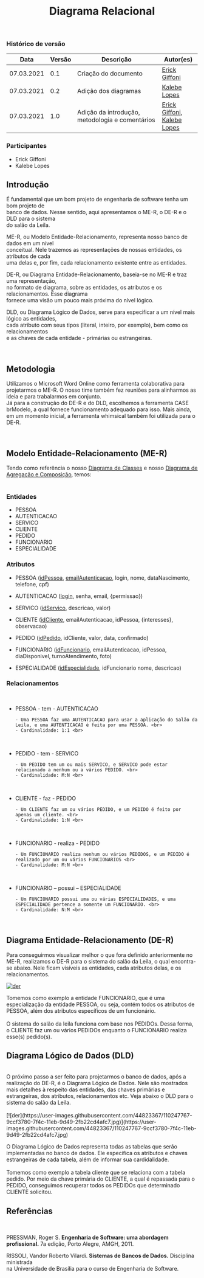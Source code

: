 # <center> Diagrama Relacional
<br>

### Histórico de versão

|Data | Versão | Descrição | Autor(es)
| -- | -- | -- | -- |
| 07.03.2021 | 0.1 | Criação do documento | [Erick Giffoni](https://github.com/ErickGiffoni) |
| 07.03.2021 | 0.2 | Adição dos diagramas | [Kalebe Lopes](https://github.com/KalebeLopes) |
| 07.03.2021 | 1.0 | Adição da introdução, metodologia e comentários  | [Erick Giffoni](https://github.com/ErickGiffoni), <br> [Kalebe Lopes](https://github.com/KalebeLopes) |


### Participantes

* Erick Giffoni 
* Kalebe Lopes
 

## Introdução

É fundamental que um bom projeto de engenharia de software tenha um bom projeto de<br>
banco de dados. Nesse sentido, aqui apresentamos o ME-R, o DE-R e o DLD para o sistema<br>
do salão da Leila. <br>

ME-R, ou Modelo Entidade-Relacionamento, representa nosso banco de dados em um nível<br>
conceitual. Nele trazemos as representações de nossas entidades, os atributos de cada<br>
uma delas e, por fim, cada relacionamento existente entre as entidades.<br>

DE-R, ou Diagrama Entidade-Relacionamento, baseia-se no ME-R e traz uma representação,<br>
no formato de diagrama, sobre as entidades, os atributos e os relacionamentos. Esse diagrama<br>
fornece uma visão um pouco mais próxima do nível lógico.<br>

DLD, ou Diagrama Lógico de Dados, serve para especificar a um nível mais lógico as entidades,<br>
cada atributo com seus tipos (literal, inteiro, por exemplo), bem como os relacionamentos<br>
e as chaves de cada entidade - primárias ou estrangeiras.


<br>

## Metodologia
Utilizamos o Microsoft Word Online como ferramenta colaborativa para projetarmos o ME-R. O nosso time também fez reuniões para alinharmos as ideia e para trabalarmos em conjunto. <br> 
Já para a construção do DE-R e do DLD, escolhemos a ferramenta CASE brModelo, a qual fornece funcionamento adequado para isso. Mais ainda, em um momento inicial, a ferramenta whimsical também foi utilizada para o DE-R.

<br>

## Modelo Entidade-Relacionamento (ME-R)
<div align="justify">
Tendo como referência o nosso <a href="../classes"> Diagrama de Classes</a> e nosso <a href="../agregacao-composicao"> Diagrama de Agregação e Composição</a>, temos:
</div>

<br>

### Entidades

- PESSOA <br>
- AUTENTICACAO <br>
- SERVICO <br>
- CLIENTE <br>
- PEDIDO <br>
- FUNCIONARIO <br>
- ESPECIALIDADE <br>

### Atributos 

- PESSOA (<u>idPessoa</u>, <u>emailAutenticacao</u>, login, nome, dataNascimento, telefone, cpf) <br>

- AUTENTICACAO (<u>login</u>, senha, email, {permissao}) <br>

- SERVICO (<u>idServico</u>, descricao, valor) <br>

- CLIENTE (<u>idCliente</u>, emailAutenticacao, idPessoa, {interesses}, observacao) <br>

- PEDIDO (<u>idPedido</u>, idCliente, valor, data, confirmado) <br>

- FUNCIONARIO (<u>idFuncionario</u>, emailAutenticacao, idPessoa, diaDisponivel, turnoAtendimento, foto) <br>

- ESPECIALIDADE (<u>idEspecialidade</u>, idFuncionario nome, descricao) <br>

 
### Relacionamentos 
<br>

- PESSOA - tem - AUTENTICACAO 

      - Uma PESSOA faz uma AUTENTICACAO para usar a aplicação do Salão da Leila, e uma AUTENTICACAO é feita por uma PESSOA. <br>
      - Cardinalidade: 1:1 <br>

<br>

- PEDIDO - tem - SERVICO 

      - Um PEDIDO tem um ou mais SERVICO, e SERVICO pode estar relacionado a nenhum ou a vários PEDIDO. <br>
      - Cardinalidade: M:N <br>

<br>

- CLIENTE - faz - PEDIDO 

      - Um CLIENTE faz um ou vários PEDIDO, e um PEDIDO é feito por  apenas um cliente. <br>
      - Cardinalidade: 1:N <br>

<br>

- FUNCIONARIO  - realiza - PEDIDO 

      - Um FUNCIONARIO realiza nenhum ou vários PEDIDOS, e um PEDIDO é realizado por um ou vários FUNCIONARIOS <br>
      - Cardinalidade: M:N <br>

<br>

- FUNCIONARIO – possui –  ESPECIALIDADE 

      - Um FUNCIONARIO possui uma ou várias ESPECIALIDADES, e uma ESPECIALIDADE pertence a somente um FUNCIONARIO. <br>
      - Cardinalidade: N:M <br>

<br>

## Diagrama Entidade-Relacionamento (DE-R)

Para conseguirmos visualizar melhor o que fora definido anteriormente no ME-R, realizamos o DE-R para o sistema do salão da Leila, o qual encontra-se abaixo. Nele ficam visíveis as entidades, cada atributos delas, e os relacionamentos.


[![der](https://user-images.githubusercontent.com/44823367/110247730-75786a80-7f4c-11eb-85fd-35f4ef9cd6dd.jpg)](https://user-images.githubusercontent.com/44823367/110247730-75786a80-7f4c-11eb-85fd-35f4ef9cd6dd.jpg)
 
Tomemos como exemplo a entidade FUNCIONARIO, que é uma especialização da entidade PESSOA, ou seja, contém todos os atributos de PESSOA, além dos atributos específicos de um funcionário. <br><br>
O sistema do salão da leila funciona com base nos PEDIDOs. Dessa forma, o CLIENTE faz um ou vários PEDIDOs enquanto o FUNCIONARIO realiza esse(s) pedido(s).

## Diagrama Lógico de Dados (DLD)
<br>
O próximo passo a ser feito para projetarmos o banco de dados, após a realização do DE-R, é o Diagrama Lógico de Dados. Nele são mostrados mais detalhes à respeito das entidades, das chaves primárias e estrangeiras, dos atributos, relacionamentos etc. Veja abaixo o DLD para o sistema do salão da Leila.
<br><br>
[![der](https://user-images.githubusercontent.com/44823367/110247767-9ccf3780-7f4c-11eb-9d49-2fb22cd4afc7.jpg)](https://user-images.githubusercontent.com/44823367/110247767-9ccf3780-7f4c-11eb-9d49-2fb22cd4afc7.jpg)

O Diagrama Lógico de Dados representa todas as tabelas que serão implementadas no banco de dados. Ele especifica os atributos e chaves estrangeiras de cada tabela, além de informar sua cardidalidade.<br><br>
Tomemos como exemplo a tabela cliente que se relaciona com a tabela pedido. Por meio da chave primária do CLIENTE, a qual é repassada para o PEDIDO, conseguimos recuperar todos os PEDIDOs que determinado CLIENTE solicitou. 

## Referências
<br>

PRESSMAN, Roger S. **Engenharia de Software: uma abordagem profissional.** 7a edição, Porto Alegre, AMGH, 2011.

RISSOLI, Vandor Roberto Vilardi. **Sistemas de Bancos de Dados.** Disciplina ministrada<br>
na Universidade de Brasília para o curso de Engenharia de Software.